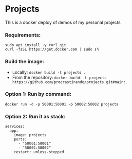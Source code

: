 # Projects
This is a docker deploy of demos of my personal projects

### Requirements:
```
sudo apt install -y curl git
curl -fsSL https://get.docker.com | sudo sh
```
### Build the image:
- Locally: `docker build -t projects .`
- From the repository: `docker build -t projects https://github.com/procrastinando/projects.git#main:.`
### Option 1: Run by command:
```
docker run -d -p 50001:50001 -p 50002:50002 projects
```
### Option 2: Run it as stack:
```
services:
  app:
    image: projects
    ports:
      - "50001:50001"
      - "50002:50002"
    restart: unless-stopped
```
